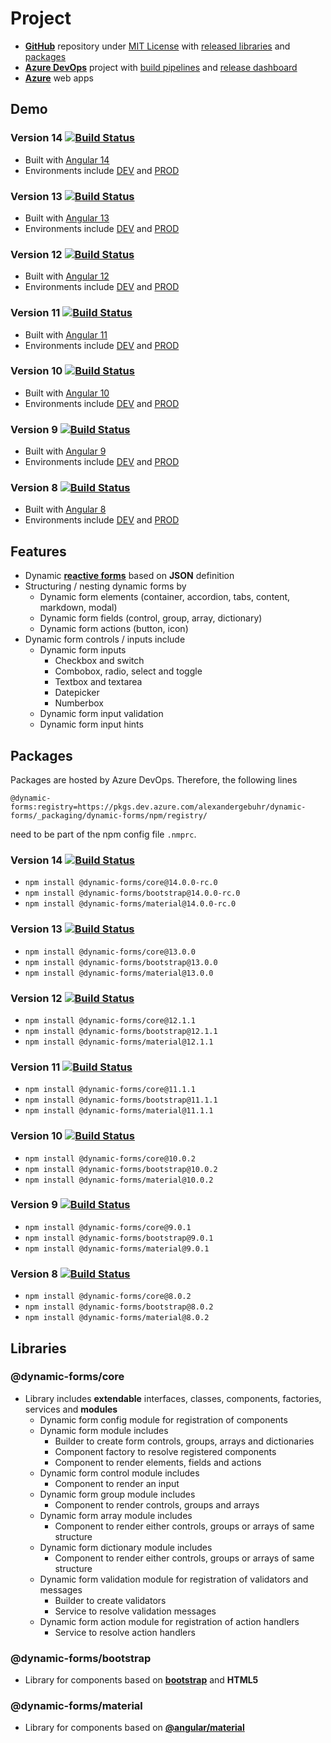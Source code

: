 # **Project**

- [**GitHub**](https://github.com/dynamic-forms/dynamic-forms) repository under [MIT License](https://github.com/dynamic-forms/dynamic-forms/blob/main/LICENSE.md) with [released libraries](https://github.com/dynamic-forms/dynamic-forms/releases) and [packages](https://github.com/dynamic-forms/dynamic-forms/packages)
- [**Azure DevOps**](https://dev.azure.com/alexandergebuhr/dynamic-forms) project with [build pipelines](https://dev.azure.com/alexandergebuhr/dynamic-forms/_build) and [release dashboard](https://dev.azure.com/alexandergebuhr/dynamic-forms/_dashboards/dashboard/75c3b542-d483-4a2c-b7e0-b822a0d4a493)
- [**Azure**](https://dynamic-forms.azurewebsites.net/) web apps

## **Demo**

### **Version 14** [![Build Status](https://dev.azure.com/alexandergebuhr/dynamic-forms/_apis/build/status/dynamic-forms-v14-cd?branchName=14.0.x)](https://dev.azure.com/alexandergebuhr/dynamic-forms/_build/latest?definitionId=30&branchName=14.0.x)

- Built with [Angular 14](https://v14.angular.io/)
- Environments include [DEV](https://dynamic-forms.azurewebsites.net/v14/dev/) and [PROD](https://dynamic-forms.azurewebsites.net/v14/)

### **Version 13** [![Build Status](https://dev.azure.com/alexandergebuhr/dynamic-forms/_apis/build/status/dynamic-forms-v13-cd?branchName=13.0.x)](https://dev.azure.com/alexandergebuhr/dynamic-forms/_build/latest?definitionId=26&branchName=13.0.x)

- Built with [Angular 13](https://v13.angular.io/)
- Environments include [DEV](https://dynamic-forms.azurewebsites.net/v13/dev/) and [PROD](https://dynamic-forms.azurewebsites.net/v13/)

### **Version 12** [![Build Status](https://dev.azure.com/alexandergebuhr/dynamic-forms/_apis/build/status/dynamic-forms-v12-cd?branchName=12.1.x)](https://dev.azure.com/alexandergebuhr/dynamic-forms/_build/latest?definitionId=22&branchName=12.1.x)

- Built with [Angular 12](https://v12.angular.io/)
- Environments include [DEV](https://dynamic-forms.azurewebsites.net/v12/dev/) and [PROD](https://dynamic-forms.azurewebsites.net/v12/)

### **Version 11** [![Build Status](https://dev.azure.com/alexandergebuhr/dynamic-forms/_apis/build/status/dynamic-forms-v11-cd?branchName=11.1.x)](https://dev.azure.com/alexandergebuhr/dynamic-forms/_build/latest?definitionId=18&branchName=11.1.x)

- Built with [Angular 11](https://v11.angular.io/)
- Environments include [DEV](https://dynamic-forms.azurewebsites.net/v11/dev/) and [PROD](https://dynamic-forms.azurewebsites.net/v11/)

### **Version 10** [![Build Status](https://dev.azure.com/alexandergebuhr/dynamic-forms/_apis/build/status/dynamic-forms-v10-cd?branchName=10.0.x)](https://dev.azure.com/alexandergebuhr/dynamic-forms/_build/latest?definitionId=8&branchName=10.0.x)

- Built with [Angular 10](https://v10.angular.io/)
- Environments include [DEV](https://dynamic-forms.azurewebsites.net/v10/dev/) and [PROD](https://dynamic-forms.azurewebsites.net/v10/)

### **Version 9** [![Build Status](https://dev.azure.com/alexandergebuhr/dynamic-forms/_apis/build/status/dynamic-forms-v9-cd?branchName=9.0.x)](https://dev.azure.com/alexandergebuhr/dynamic-forms/_build/latest?definitionId=4&branchName=9.0.x)

- Built with [Angular 9](https://v9.angular.io/)
- Environments include [DEV](https://dynamic-forms.azurewebsites.net/v9/dev/) and [PROD](https://dynamic-forms.azurewebsites.net/v9/)

### **Version 8** [![Build Status](https://dev.azure.com/alexandergebuhr/dynamic-forms/_apis/build/status/dynamic-forms-v8-cd?branchName=8.0.x)](https://dev.azure.com/alexandergebuhr/dynamic-forms/_build/latest?definitionId=1&branchName=8.0.x)

- Built with [Angular 8](https://v8.angular.io/)
- Environments include [DEV](https://dynamic-forms.azurewebsites.net/v8/dev/) and [PROD](https://dynamic-forms.azurewebsites.net/v8/)

## **Features**

- Dynamic [**reactive forms**](https://angular.io/guide/reactive-forms) based on **JSON** definition
- Structuring / nesting dynamic forms by
  - Dynamic form elements (container, accordion, tabs, content, markdown, modal)
  - Dynamic form fields (control, group, array, dictionary)
  - Dynamic form actions (button, icon)
- Dynamic form controls / inputs include
  - Dynamic form inputs
    - Checkbox and switch
    - Combobox, radio, select and toggle
    - Textbox and textarea
    - Datepicker
    - Numberbox
  - Dynamic form input validation
  - Dynamic form input hints

## **Packages**

Packages are hosted by Azure DevOps. Therefore, the following lines

```
@dynamic-forms:registry=https://pkgs.dev.azure.com/alexandergebuhr/dynamic-forms/_packaging/dynamic-forms/npm/registry/
```

need to be part of the npm config file `.nmprc`.

### **Version 14** [![Build Status](https://dev.azure.com/alexandergebuhr/dynamic-forms/_apis/build/status/v14/dynamic-forms-v14-publish?branchName=refs/tags/14.0.0-rc.0)](https://dev.azure.com/alexandergebuhr/dynamic-forms/_build/latest?definitionId=32&branchName=refs/tags/14.0.0-rc.0)

- `npm install @dynamic-forms/core@14.0.0-rc.0`
- `npm install @dynamic-forms/bootstrap@14.0.0-rc.0`
- `npm install @dynamic-forms/material@14.0.0-rc.0`

### **Version 13** [![Build Status](https://dev.azure.com/alexandergebuhr/dynamic-forms/_apis/build/status/v13/dynamic-forms-v13-publish?branchName=refs/tags/13.0.0)](https://dev.azure.com/alexandergebuhr/dynamic-forms/_build/latest?definitionId=27&branchName=refs/tags/13.0.0)

- `npm install @dynamic-forms/core@13.0.0`
- `npm install @dynamic-forms/bootstrap@13.0.0`
- `npm install @dynamic-forms/material@13.0.0`

### **Version 12** [![Build Status](https://dev.azure.com/alexandergebuhr/dynamic-forms/_apis/build/status/v12/dynamic-forms-v12-publish?branchName=refs/tags/12.1.1)](https://dev.azure.com/alexandergebuhr/dynamic-forms/_build/latest?definitionId=24&branchName=refs/tags/12.1.1)

- `npm install @dynamic-forms/core@12.1.1`
- `npm install @dynamic-forms/bootstrap@12.1.1`
- `npm install @dynamic-forms/material@12.1.1`

### **Version 11** [![Build Status](https://dev.azure.com/alexandergebuhr/dynamic-forms/_apis/build/status/v11/dynamic-forms-v11-publish?branchName=refs/tags/11.1.1)](https://dev.azure.com/alexandergebuhr/dynamic-forms/_build/latest?definitionId=20&branchName=refs/tags/11.1.1)

- `npm install @dynamic-forms/core@11.1.1`
- `npm install @dynamic-forms/bootstrap@11.1.1`
- `npm install @dynamic-forms/material@11.1.1`

### **Version 10** [![Build Status](https://dev.azure.com/alexandergebuhr/dynamic-forms/_apis/build/status/v10/dynamic-forms-v10-publish?branchName=refs/tags/10.0.2)](https://dev.azure.com/alexandergebuhr/dynamic-forms/_build/latest?definitionId=12&branchName=refs/tags/10.0.2)

- `npm install @dynamic-forms/core@10.0.2`
- `npm install @dynamic-forms/bootstrap@10.0.2`
- `npm install @dynamic-forms/material@10.0.2`

### **Version 9** [![Build Status](https://dev.azure.com/alexandergebuhr/dynamic-forms/_apis/build/status/v9/dynamic-forms-v9-publish?branchName=refs/tags/9.0.1)](https://dev.azure.com/alexandergebuhr/dynamic-forms/_build/latest?definitionId=11&branchName=refs/tags/9.0.1)

- `npm install @dynamic-forms/core@9.0.1`
- `npm install @dynamic-forms/bootstrap@9.0.1`
- `npm install @dynamic-forms/material@9.0.1`

### **Version 8** [![Build Status](https://dev.azure.com/alexandergebuhr/dynamic-forms/_apis/build/status/v8/dynamic-forms-v8-publish?branchName=refs/tags/8.0.2)](https://dev.azure.com/alexandergebuhr/dynamic-forms/_build/latest?definitionId=10&branchName=refs/tags/8.0.2)

- `npm install @dynamic-forms/core@8.0.2`
- `npm install @dynamic-forms/bootstrap@8.0.2`
- `npm install @dynamic-forms/material@8.0.2`

## **Libraries**

### **@dynamic-forms/core**

- Library includes **extendable** interfaces, classes, components, factories, services and **modules**
  - Dynamic form config module for registration of components
  - Dynamic form module includes
    - Builder to create form controls, groups, arrays and dictionaries
    - Component factory to resolve registered components
    - Component to render elements, fields and actions
  - Dynamic form control module includes
    - Component to render an input
  - Dynamic form group module includes
    - Component to render controls, groups and arrays
  - Dynamic form array module includes
    - Component to render either controls, groups or arrays of same structure
  - Dynamic form dictionary module includes
    - Component to render either controls, groups or arrays of same structure
  - Dynamic form validation module for registration of validators and messages
    - Builder to create validators
    - Service to resolve validation messages
  - Dynamic form action module for registration of action handlers
    - Service to resolve action handlers

### **@dynamic-forms/bootstrap**

- Library for components based on [**bootstrap**](https://getbootstrap.com/) and **HTML5**

### **@dynamic-forms/material**

- Library for components based on [**@angular/material**](https://material.angular.io/)
